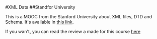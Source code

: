 #XML Data
##Standfor University

This is a MOOC from the Stanford University about XML files, DTD and Schema. It's available in [this link](https://lagunita.stanford.edu/courses/DB/XML/SelfPaced/about).

If you wan't, you can read the review a made for this course [here](http://edgarsh.es/course-review/course-review-standford-xml-course/)
